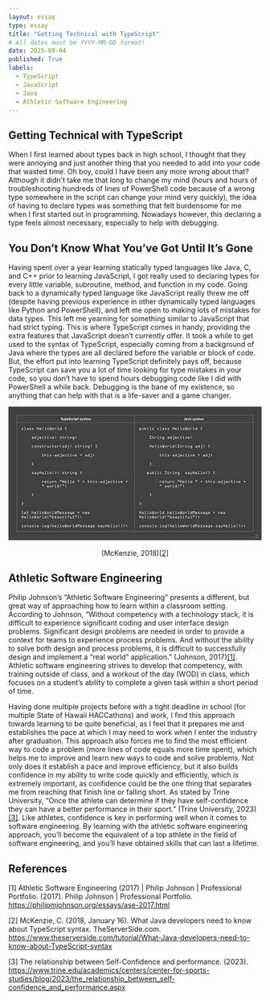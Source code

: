 ```yaml
---
layout: essay
type: essay
title: "Getting Technical with TypeScript"
# All dates must be YYYY-MM-DD format!
date: 2025-09-04
published: True
labels:
  - TypeScript
  - JavaScript
  - Java
  - Athletic Software Engineering
---
```


## Getting Technical with TypeScript

When I first learned about types back in high school, I thought that they were annoying and just another thing that you needed to add into your code that wasted time. Oh boy, could I have been any more wrong about that? Although it didn’t take me that long to change my mind (hours and hours of troubleshooting hundreds of lines of PowerShell code because of a wrong type somewhere in the script can change your mind very quickly), the idea of having to declare types was something that felt burdensome for me when I first started out in programming. Nowadays however, this declaring a type feels almost necessary, especially to help with debugging.

## You Don’t Know What You’ve Got Until It’s Gone

Having spent over a year learning statically typed languages like Java, C, and C++ prior to learning JavaScript, I got really used to declaring types for every little variable, subroutine, method, and function in my code. Going back to a dynamically typed language like JavaScript really threw me off (despite having previous experience in other dynamically typed languages like Python and PowerShell), and left me open to making lots of mistakes for data types. This left me yearning for something similar to JavaScript that had strict typing. This is where TypeScript comes in handy, providing the extra features that JavaScript doesn’t currently offer. It took a while to get used to the syntax of TypeScript, especially coming from a background of Java where the types are all declared before the variable or block of code. But, the effort put into learning TypeScript definitely pays off, because TypeScript can save you a lot of time looking for type mistakes in your code, so you don’t have to spend hours debugging code like I did with PowerShell a while back. Debugging is the bane of my existence, so anything that can help with that is a life-saver and a game changer.

<div class="text-center pe-4"><img width="700px" src="../img/E10_TypeScript_Essay_Image.jpg"></div>
<p style="text-align: center;">(McKenzie, 2018)<a href="https://www.theserverside.com/tutorial/What-Java-developers-need-to-know-about-TypeScript-syntax">[2]</a></p>

## Athletic Software Engineering

Philip Johnson’s “Athletic Software Engineering” presents a different, but great way of approaching how to learn within a classroom setting. According to Johnson, “Without competency with a technology stack, it is difficult to experience significant coding and user interface design problems. Significant design problems are needed in order to provide a context for teams to experience process problems. And without the ability to solve both design and process problems, it is difficult to successfully design and implement a “real world” application.” (Johnson, 2017)<a href="https://philipmjohnson.org/essays/ase-2017.html">[1]</a>. Athletic software engineering strives to develop that competency, with training outside of class, and a workout of the day (WOD) in class, which focuses on a student’s ability to complete a given task within a short period of time. 

Having done multiple projects before with a tight deadline in school (for multiple State of Hawaii HACCathons) and work, I find this approach towards learning to be quite beneficial, as I feel that it prepares me and establishes the pace at which I may need to work when I enter the industry after graduation. This approach also forces me to find the most efficient way to code a problem (more lines of code equals more time spent), which helps me to improve and learn new ways to code and solve problems. Not only does it establish a pace and improve efficiency, but it also builds confidence in my ability to write code quickly and efficiently, which is extremely important, as confidence could be the one thing that separates me from reaching that finish line or falling short. As stated by Trine University, “Once the athlete can determine if they have self-confidence they can have a better performance in their sport.” (Trine University, 2023)<a href="https://www.trine.edu/academics/centers/center-for-sports-studies/blog/2023/the_relationship_between_self-confidence_and_performance.aspx">[3]</a>. Like athletes, confidence is key in performing well when it comes to software engineering. By learning with the athletic software engineering approach, you’ll become the equivalent of a top athlete in the field of software engineering, and you’ll have obtained skills that can last a lifetime.

## References

[1] Athletic Software Engineering (2017) | Philip Johnson | Professional Portfolio. (2017). Philip Johnson | Professional Portfolio.
https://philipmjohnson.org/essays/ase-2017.html

[2] McKenzie, C. (2018, January 16). What Java developers need to know about TypeScript syntax. TheServerSide.com. 
https://www.theserverside.com/tutorial/What-Java-developers-need-to-know-about-TypeScript-syntax

[3] The relationship between Self-Confidence and performance. (2023). 
https://www.trine.edu/academics/centers/center-for-sports-studies/blog/2023/the_relationship_between_self-confidence_and_performance.aspx
